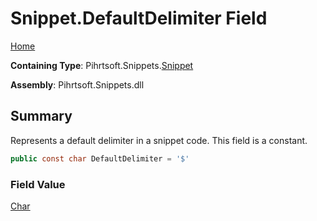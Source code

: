 # Snippet\.DefaultDelimiter Field

[Home](../../../../README.md)

**Containing Type**: Pihrtsoft\.Snippets\.[Snippet](../README.md)

**Assembly**: Pihrtsoft\.Snippets\.dll

## Summary

Represents a default delimiter in a snippet code\. This field is a constant\.

```csharp
public const char DefaultDelimiter = '$'
```

### Field Value

[Char](https://docs.microsoft.com/en-us/dotnet/api/system.char)

